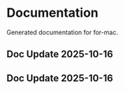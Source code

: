 # Documentation

Generated documentation for for-mac.

## Doc Update 2025-10-16

## Doc Update 2025-10-16
